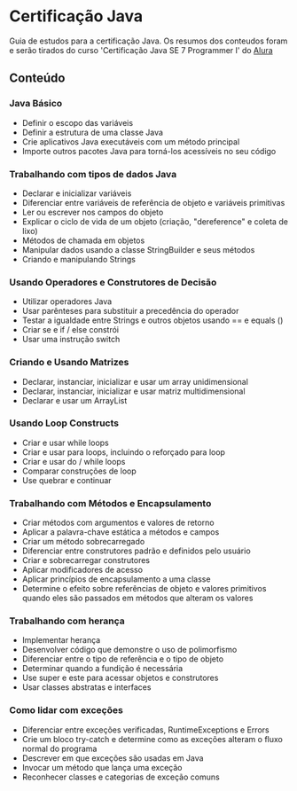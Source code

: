 # Certificação Java

Guia de estudos para a certificação Java. Os resumos dos conteudos foram e serão tirados do curso 'Certificação Java SE 7 Programmer I' do <a href="https://www.alura.com.br/cursos-online-programacao">Alura</a>

## Conteúdo

### Java Básico
<ul>
<li>Definir o escopo das variáveis</li>
<li>Definir a estrutura de uma classe Java</li>
<li>Crie aplicativos Java executáveis ​​com um método principal</li>
<li>Importe outros pacotes Java para torná-los acessíveis no seu código</li>
</ul>

### Trabalhando com tipos de dados Java

<ul>
<li>Declarar e inicializar variáveis</li>
<li>Diferenciar entre variáveis ​​de referência de objeto e variáveis ​​primitivas</li>
<li>Ler ou escrever nos campos do objeto</li>
<li>Explicar o ciclo de vida de um objeto (criação, "dereference" e coleta de lixo)</li>
<li>Métodos de chamada em objetos</li>
<li>Manipular dados usando a classe StringBuilder e seus métodos</li>
<li>Criando e manipulando Strings</li>
</ul>

### Usando Operadores e Construtores de Decisão

<ul>
<li>Utilizar operadores Java</li>
<li>Usar parênteses para substituir a precedência do operador</li>
<li>Testar a igualdade entre Strings e outros objetos usando == e equals ()</li>
<li>Criar se e if / else constrói</li>
<li>Usar uma instrução switch</li>
</ul>

### Criando e Usando Matrizes

<ul>
<li>Declarar, instanciar, inicializar e usar um array unidimensional</li>
<li>Declarar, instanciar, inicializar e usar matriz multidimensional</li>
<li>Declarar e usar um ArrayList</li>
</ul>

### Usando Loop Constructs

<ul>
<li>Criar e usar while loops</li>
<li>Criar e usar para loops, incluindo o reforçado para loop</li>
<li>Criar e usar do / while loops</li>
<li>Comparar construções de loop</li>
<li>Use quebrar e continuar</li>
</ul>

### Trabalhando com Métodos e Encapsulamento

<ul>
<li>Criar métodos com argumentos e valores de retorno</li>
<li>Aplicar a palavra-chave estática a métodos e campos</li>
<li>Criar um método sobrecarregado</li>
<li>Diferenciar entre construtores padrão e definidos pelo usuário</li>
<li>Criar e sobrecarregar construtores</li>
<li>Aplicar modificadores de acesso</li>
<li>Aplicar princípios de encapsulamento a uma classe</li>
<li>Determine o efeito sobre referências de objeto e valores primitivos quando eles são passados ​​em métodos que alteram os valores</li>
</ul>

### Trabalhando com herança

<ul>
<li>Implementar herança</li>
<li>Desenvolver código que demonstre o uso de polimorfismo</li>
<li>Diferenciar entre o tipo de referência e o tipo de objeto</li>
<li>Determinar quando a fundição é necessária</li>
<li>Use super e este para acessar objetos e construtores</li>
<li>Usar classes abstratas e interfaces</li>
</ul>

### Como lidar com exceções

<ul>
<li>Diferenciar entre exceções verificadas, RuntimeExceptions e Errors</li>
<li>Crie um bloco try-catch e determine como as exceções alteram o fluxo normal do programa</li>
<li>Descrever em que exceções são usadas em Java</li>
<li>Invocar um método que lança uma exceção</li>
<li>Reconhecer classes e categorias de exceção comuns</li>
</ul>
